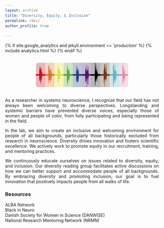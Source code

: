 ```yaml
---
layout: archive
title: "Diversity, Equity, & Inclusion"
permalink: /dei/
author_profile: true

---
```

<html>
<head>
  
{% if site.google_analytics and jekyll.environment == 'production' %}
{% include analytics.html %}
{% endif %}

</head>
<body>
  
<br>
<center><img src="/images/diversity_resp.jpg" style="width:60%; border-radius: 8px"></center>
<br>
  
<p align = "justify">As a researcher in systems neuroscience, I recognize that our field has not always been welcoming to diverse perspectives. Longstanding and systemic barriers have prevented diverse voices, especially those of women and people of color, from fully participating and being represented in the field.</p>

<p align = "justify">In the lab, we aim to create an inclusive and welcoming environment for people of all backgrounds, particularly those historically excluded from research in neuroscience. Diversity drives innovation and fosters scientific excellence. We actively work to promote equity in our recruitment, training, and mentoring practices.</p>
  
<p align = "justify">We continuously educate ourselves on issues related to diversity, equity, and inclusion. Our diversity reading group facilitates active discussions on how we can better support and accommodate people of all backgrounds. By embracing diversity and promoting inclusion, our goal is to fuel innovation that positively impacts people from all walks of life.</p>
  
<h3>Resources</h3>
  <a href="https://www.alba.network/" style="text-decoration: none" target="_blank">ALBA Network</a>
  <br><a href="https://blackinneuro.com/" style="text-decoration: none" target="_blank">Black in Neuro</a>
  <br><a href="https://danwise.org/" style="text-decoration: none" target="_blank">Danish Society for Women in Science (DANWISE)</a>
  <br><a href="https://nrmnet.net/" style="text-decoration: none" target="_blank">National Research Mentoring Network (NRMN)</a>

</body>
</html>
